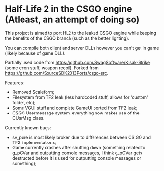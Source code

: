 # Half-Life 2 in the CSGO engine (Atleast, an attempt of doing so)

This project is aimed to port HL2 to the leaked CSGO engine while keeping the benefits of the CSGO branch (such as the better lighting).<br>

You can compile both client and server DLLs however you can't get in game (likely because of game DLL).

Partially used code from https://github.com/SwagSoftware/Kisak-Strike (some econ stuff, weapon recoil).
Forked from https://github.com/SourceSDK2013Ports/csgo-src.

Features:
- Removed Scaleform;
- Filesystem from TF2 leak (less hardcoded stuff, allows for 'custom' folder, etc);
- Some VGUI stuff and complete GameUI ported from TF2 leak;
- CSGO Usermessage system, everything now makes use of the CUsrMsg class.

Currently known bugs:
- sv_pure is most likely broken due to differences between CS:GO and TF2 implementations;
- Game currently crashes after shutting down (something related to g_pCVar and outputting console messages,
  I think g_pCVar gets destructed before it is used for outputting console messages or something);
